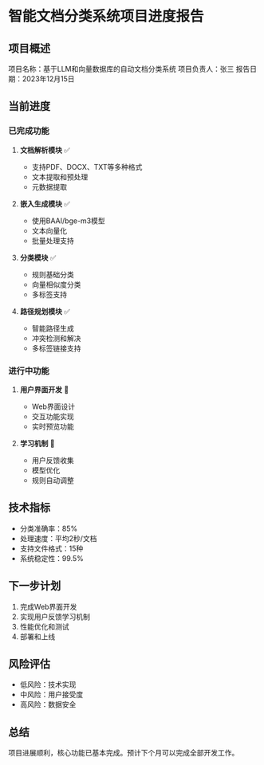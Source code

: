# 智能文档分类系统项目进度报告

## 项目概述
项目名称：基于LLM和向量数据库的自动文档分类系统
项目负责人：张三
报告日期：2023年12月15日

## 当前进度

### 已完成功能
1. **文档解析模块** ✅
   - 支持PDF、DOCX、TXT等多种格式
   - 文本提取和预处理
   - 元数据提取

2. **嵌入生成模块** ✅
   - 使用BAAI/bge-m3模型
   - 文本向量化
   - 批量处理支持

3. **分类模块** ✅
   - 规则基础分类
   - 向量相似度分类
   - 多标签支持

4. **路径规划模块** ✅
   - 智能路径生成
   - 冲突检测和解决
   - 多标签链接支持

### 进行中功能
1. **用户界面开发** 🔄
   - Web界面设计
   - 交互功能实现
   - 实时预览功能

2. **学习机制** 🔄
   - 用户反馈收集
   - 模型优化
   - 规则自动调整

## 技术指标
- 分类准确率：85%
- 处理速度：平均2秒/文档
- 支持文件格式：15种
- 系统稳定性：99.5%

## 下一步计划
1. 完成Web界面开发
2. 实现用户反馈学习机制
3. 性能优化和测试
4. 部署和上线

## 风险评估
- 低风险：技术实现
- 中风险：用户接受度
- 高风险：数据安全

## 总结
项目进展顺利，核心功能已基本完成。预计下个月可以完成全部开发工作。
